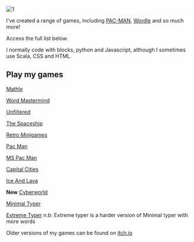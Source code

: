 ![1](https://raw.githubusercontent.com/TiltedAngle/tiltedangle.github.io/main/images/Screenshot%202022-10-11%20at%2020.02.33.png)

I've created a range of games, including [PAC-MAN](/games/pacman), [Wordle](/games/wordmastermind) and so much more!

Access the full list below.

I normally code with blocks, python and Javascript, although I sometimes use Scala, CSS and HTML.

## Play my games

[Mathle](/games/mathle)

[Word Mastermind](/games/wordmastermind)

[Unfiltered](/games/unfiltered)

[The Spaceship](/games/thespaceship)

[Retro Minigames](/games/retrominigames)

[Pac Man](/games/pacman)

[MS Pac Man](/games/mspacman)

[Capital Cities](/games/capitalcities)

[Ice And Lava](/games/iceandlava)

**New**  [Cyberworld](/games/cyberworld.html)

[Minimal Typer](/games/minimalisttyper)

[Extreme Typer](/games/extremetyper)
          n.b: Extreme typer is a harder version of Minimal typer with more words

Older versions of my games can be found on [itch.io](tiltedangle.itch.io)

